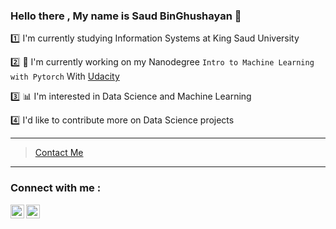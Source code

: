 ### Hello there , My name is Saud BinGhushayan :wave: 

:one: I'm currently studying Information Systems at King Saud University 

:two: :scroll: I'm currently working on my Nanodegree `Intro to Machine Learning with Pytorch` With [Udacity](https://www.udacity.com)

:three: :bar_chart: I'm interested in Data Science and Machine Learning 

:four: I'd like to contribute more on Data Science projects



-------------------------

>[Contact Me](mailto:saudstg9@gmail.com)

-------------------------
### Connect with me :
[<img align = "left" width = "22px" src = https://image.flaticon.com/icons/png/512/889/889147.png>](https://twitter.com/SaudBTurki)
[<img align = "left" width = "22px" src = https://image.flaticon.com/icons/png/512/2111/2111499.png>](https://sa.linkedin.com/in/saud-binghushayan-4a6a5920b)

